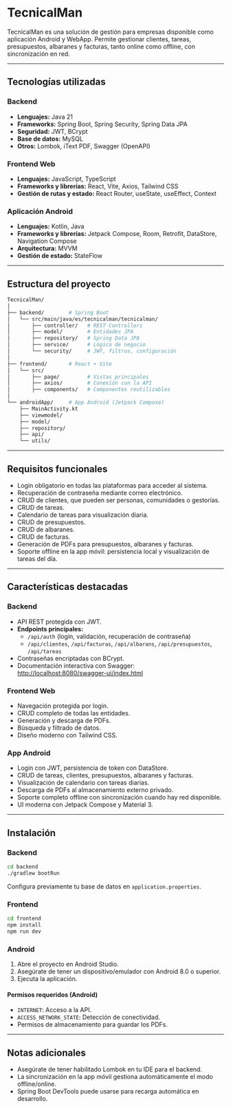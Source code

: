 # TecnicalMan

TecnicalMan es una solución de gestión para empresas disponible como aplicación Android y WebApp. Permite gestionar clientes, tareas, presupuestos, albaranes y facturas, tanto online como offline, con sincronización en red.

---

## Tecnologías utilizadas

### Backend

- **Lenguajes:** Java 21
- **Frameworks:** Spring Boot, Spring Security, Spring Data JPA
- **Seguridad:** JWT, BCrypt
- **Base de datos:** MySQL
- **Otros:** Lombok, iText PDF, Swagger (OpenAPI)

### Frontend Web

- **Lenguajes:** JavaScript, TypeScript
- **Frameworks y librerías:** React, Vite, Axios, Tailwind CSS
- **Gestión de rutas y estado:** React Router, useState, useEffect, Context

### Aplicación Android

- **Lenguajes:** Kotlin, Java
- **Frameworks y librerías:** Jetpack Compose, Room, Retrofit, DataStore, Navigation Compose
- **Arquitectura:** MVVM
- **Gestión de estado:** StateFlow

---

## Estructura del proyecto

```bash
TecnicalMan/
│
├── backend/        # Spring Boot
│   └── src/main/java/es/tecnicalman/tecnicalman/
│       ├── controller/   # REST Controllers
│       ├── model/        # Entidades JPA
│       ├── repository/   # Spring Data JPA
│       ├── service/      # Lógica de negocio
│       └── security/     # JWT, filtros, configuración
│
├── frontend/       # React + Vite
│   └── src/
│       ├── page/         # Vistas principales
│       ├── axios/        # Conexión con la API
│       ├── components/   # Componentes reutilizables
│
└── androidApp/     # App Android (Jetpack Compose)
    ├── MainActivity.kt
    ├── viewmodel/
    ├── model/
    ├── repository/
    ├── api/
    └── utils/
```

---

## Requisitos funcionales

- Login obligatorio en todas las plataformas para acceder al sistema.
- Recuperación de contraseña mediante correo electrónico.
- CRUD de clientes, que pueden ser personas, comunidades o gestorías.
- CRUD de tareas.
- Calendario de tareas para visualización diaria.
- CRUD de presupuestos.
- CRUD de albaranes.
- CRUD de facturas.
- Generación de PDFs para presupuestos, albaranes y facturas.
- Soporte offline en la app móvil: persistencia local y visualización de tareas del día.

---

## Características destacadas

### Backend

- API REST protegida con JWT.
- **Endpoints principales:**
    - `/api/auth` (login, validación, recuperación de contraseña)
    - `/api/clientes`, `/api/facturas`, `/api/albarans`, `/api/presupuestos`, `/api/tareas`
- Contraseñas encriptadas con BCrypt.
- Documentación interactiva con Swagger: [http://localhost:8080/swagger-ui/index.html](http://localhost:8080/swagger-ui/index.html)

### Frontend Web

- Navegación protegida por login.
- CRUD completo de todas las entidades.
- Generación y descarga de PDFs.
- Búsqueda y filtrado de datos.
- Diseño moderno con Tailwind CSS.

### App Android

- Login con JWT, persistencia de token con DataStore.
- CRUD de tareas, clientes, presupuestos, albaranes y facturas.
- Visualización de calendario con tareas diarias.
- Descarga de PDFs al almacenamiento externo privado.
- Soporte completo offline con sincronización cuando hay red disponible.
- UI moderna con Jetpack Compose y Material 3.

---

## Instalación

### Backend

```bash
cd backend
./gradlew bootRun
```
Configura previamente tu base de datos en `application.properties`.

### Frontend

```bash
cd frontend
npm install
npm run dev
```

### Android

1. Abre el proyecto en Android Studio.
2. Asegúrate de tener un dispositivo/emulador con Android 8.0 o superior.
3. Ejecuta la aplicación.

#### Permisos requeridos (Android)

- `INTERNET`: Acceso a la API.
- `ACCESS_NETWORK_STATE`: Detección de conectividad.
- Permisos de almacenamiento para guardar los PDFs.

---

## Notas adicionales

- Asegúrate de tener habilitado Lombok en tu IDE para el backend.
- La sincronización en la app móvil gestiona automáticamente el modo offline/online.
- Spring Boot DevTools puede usarse para recarga automática en desarrollo.
